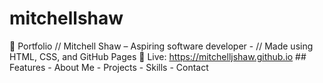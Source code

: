 # mitchellshaw
📑 Portfolio // Mitchell Shaw – Aspiring software developer - // Made using HTML, CSS, and GitHub Pages  🔴 Live: https://mitchelljshaw.github.io  ## Features - About Me - Projects - Skills - Contact 
